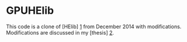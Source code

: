 GPUHElib
=====

This code is a clone of [HElib] [1] from December 2014 with modifications. Modifications are discussed in my [thesis] [2].

  [1]: https://github.com/shaih/HElib       "HElib"
  [2]: https://github.com/eaframe/Thesis	"Thesis"